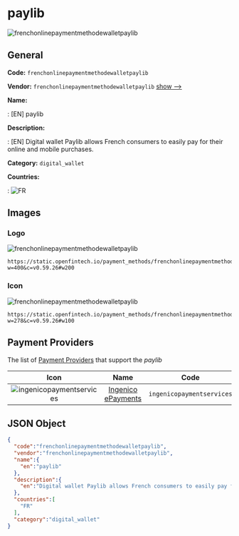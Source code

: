 
# paylib 
![frenchonlinepaymentmethodewalletpaylib](https://static.openfintech.io/payment_methods/frenchonlinepaymentmethodewalletpaylib/logo.svg?w=400&c=v0.59.26#w200)  

## General 
**Code:** `frenchonlinepaymentmethodewalletpaylib` 
 
**Vendor:** `frenchonlinepaymentmethodewalletpaylib` [show -->](/vendors/frenchonlinepaymentmethodewalletpaylib/) 
 
**Name:** 
 
:	[EN] paylib 
 
**Description:** 
 
: [EN] Digital wallet Paylib allows French consumers to easily pay for their online and mobile purchases.  
 
**Category:** `digital_wallet` 
 
**Countries:** 
 
:	![FR](https://cdnjs.cloudflare.com/ajax/libs/flag-icon-css/3.3.0/flags/4x3/fr.svg#w24)  

## Images 

### Logo 
![frenchonlinepaymentmethodewalletpaylib](https://static.openfintech.io/payment_methods/frenchonlinepaymentmethodewalletpaylib/logo.svg?w=400&c=v0.59.26#w200)  

```
https://static.openfintech.io/payment_methods/frenchonlinepaymentmethodewalletpaylib/logo.svg?w=400&c=v0.59.26#w200
```  

### Icon 
![frenchonlinepaymentmethodewalletpaylib](https://static.openfintech.io/payment_methods/frenchonlinepaymentmethodewalletpaylib/icon.svg?w=278&c=v0.59.26#w100)  

```
https://static.openfintech.io/payment_methods/frenchonlinepaymentmethodewalletpaylib/icon.svg?w=278&c=v0.59.26#w100
```  

## Payment Providers 
 
The list of [Payment Providers](/payment-providers/) that support the _paylib_ 

|Icon|Name|Code| 
|:---:|:---:|:---:| 
|![ingenicopaymentservices](https://static.openfintech.io/payment_providers/ingenicopaymentservices/icon.svg?w=278&c=v0.59.26#w100) |[Ingenico ePayments](/payment-providers/ingenicopaymentservices/)|`ingenicopaymentservices`| 
 

## JSON Object 

```json
{
  "code":"frenchonlinepaymentmethodewalletpaylib",
  "vendor":"frenchonlinepaymentmethodewalletpaylib",
  "name":{
    "en":"paylib"
  },
  "description":{
    "en":"Digital wallet Paylib allows French consumers to easily pay for their online and mobile purchases.\u00a0"
  },
  "countries":[
    "FR"
  ],
  "category":"digital_wallet"
}
```  
